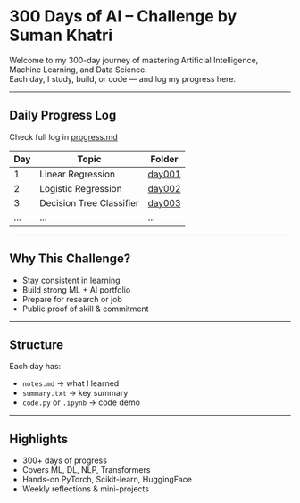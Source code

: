 # 300 Days of AI – Challenge by Suman Khatri

Welcome to my 300-day journey of mastering Artificial Intelligence, Machine Learning, and Data Science.  
Each day, I study, build, or code — and log my progress here.

---

## Daily Progress Log

Check full log in [progress.md](./progress.md)

| Day | Topic                        | Folder      |
|-----|------------------------------|-------------|
| 1   | Linear Regression            | [day001](./day001/) |
| 2   | Logistic Regression          | [day002](./day002/) |
| 3   | Decision Tree Classifier     | [day003](./day003/) |
| ... | ...                          | ...         |

---

## Why This Challenge?

- Stay consistent in learning
- Build strong ML + AI portfolio
- Prepare for research or job
- Public proof of skill & commitment

---

##  Structure

Each day has:
- `notes.md` → what I learned
- `summary.txt` → key summary
- `code.py` or `.ipynb` → code demo

---

##  Highlights

- 300+ days of progress
- Covers ML, DL, NLP, Transformers
- Hands-on PyTorch, Scikit-learn, HuggingFace
- Weekly reflections & mini-projects



